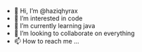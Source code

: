 - 👋 Hi, I’m @haziqhyrax
- 👀 I’m interested in code
- 🌱 I’m currently learning java
- 💞️ I’m looking to collaborate on everything
- 📫 How to reach me ...

<!---
haziqhyrax/haziqhyrax is a ✨ special ✨ repository because its `README.md` (this file) appears on your GitHub profile.
You can click the Preview link to take a look at your changes.
--->
